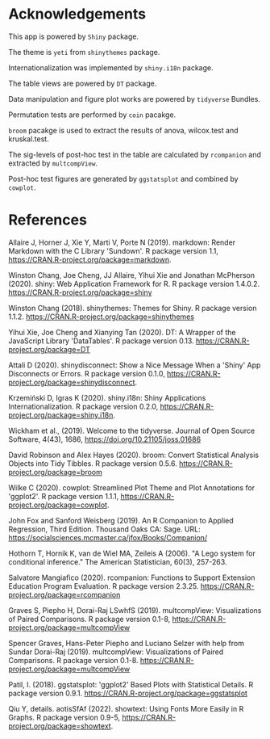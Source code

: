 # Acknowledgements

This app is powered by `Shiny` package.

The theme is `yeti` from `shinythemes` package.

Internationalization was implemented by `shiny.i18n` package.

The table views are powered by `DT` package.

Data manipulation and figure plot works are powered by `tidyverse` Bundles.

Permutation tests are performed by `coin` pacakge.

`broom` pacakge is used to extract the results of anova, wilcox.test and kruskal.test.

The sig-levels of post-hoc test in the table are calculated by `rcompanion` and extracted by `multcompView`.

Post-hoc test figures are generated by `ggstatsplot` and combined by `cowplot`.

# References

Allaire J, Horner J, Xie Y, Marti V, Porte N (2019). markdown: Render Markdown with the C Library 'Sundown'. R package version 1.1, <https://CRAN.R-project.org/package=markdown>.

Winston Chang, Joe Cheng, JJ Allaire, Yihui Xie and Jonathan McPherson (2020). shiny: Web Application Framework for R. R package version 1.4.0.2. <https://CRAN.R-project.org/package=shiny>

Winston Chang (2018). shinythemes: Themes for Shiny. R package version 1.1.2. <https://CRAN.R-project.org/package=shinythemes>
  
Yihui Xie, Joe Cheng and Xianying Tan (2020). DT: A Wrapper of the JavaScript Library 'DataTables'. R package version 0.13. <https://CRAN.R-project.org/package=DT>

Attali D (2020). shinydisconnect: Show a Nice Message When a 'Shiny' App Disconnects or Errors. R package version 0.1.0, <https://CRAN.R-project.org/package=shinydisconnect>.

Krzemiński D, Igras K (2020). shiny.i18n: Shiny Applications Internationalization. R package version 0.2.0, <https://CRAN.R-project.org/package=shiny.i18n>.

Wickham et al., (2019). Welcome to the tidyverse. Journal of Open Source Software, 4(43), 1686, <https://doi.org/10.21105/joss.01686>

David Robinson and Alex Hayes (2020). broom: Convert Statistical Analysis Objects into Tidy Tibbles. R package version 0.5.6. <https://CRAN.R-project.org/package=broom>

Wilke C (2020). cowplot: Streamlined Plot Theme and Plot Annotations for 'ggplot2'. R package version 1.1.1, <https://CRAN.R-project.org/package=cowplot>.

John Fox and Sanford Weisberg (2019). An R Companion to Applied Regression, Third Edition. Thousand Oaks CA: Sage. URL: <https://socialsciences.mcmaster.ca/jfox/Books/Companion/>

Hothorn T, Hornik K, van de Wiel MA, Zeileis A (2006). "A Lego system for conditional inference." The American
Statistician, 60(3), 257-263.

Salvatore Mangiafico (2020). rcompanion: Functions to Support Extension Education Program Evaluation. R package version 2.3.25. <https://CRAN.R-project.org/package=rcompanion>

Graves S, Piepho H, Dorai-Raj LSwhfS (2019). multcompView: Visualizations of Paired Comparisons. R package version 0.1-8, <https://CRAN.R-project.org/package=multcompView>

Spencer Graves, Hans-Peter Piepho and Luciano Selzer with help from Sundar Dorai-Raj (2019). multcompView: Visualizations of Paired Comparisons. R package version 0.1-8. <https://CRAN.R-project.org/package=multcompView>

Patil, I. (2018). ggstatsplot: 'ggplot2' Based Plots with Statistical Details. R package version 0.9.1. <https://CRAN.R-project.org/package=ggstatsplot>

Qiu Y, details. aotisSfAf (2022). showtext: Using Fonts More Easily in R Graphs. R package version 0.9-5, <https://CRAN.R-project.org/package=showtext>.
